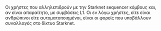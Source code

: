 Οι χρήστες που αλληλεπιδρούν με την Starknet sequencer κόμβους και, αν είναι απαραίτητο, με συμβάσεις L1. Οι εν λόγω χρήστες, είτε είναι ανθρώπινοι είτε αυτοματοποιημένοι, είναι οι φορείς που υποβάλλουν συναλλαγές στο δίκτυο Starknet.